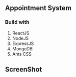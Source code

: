 
## Appointment System

### Build with
1. ReactJS
2. NodeJS
3. ExpressJS
4. MongoDB
5. Ants CSS

## ScreenShot

